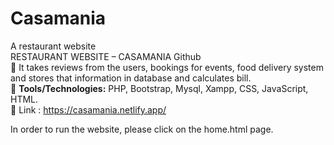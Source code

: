 # Casamania
A restaurant website
<br>
RESTAURANT WEBSITE – CASAMANIA Github
<br>
 It takes reviews from the users, bookings for events, food delivery system and stores that information in database and calculates bill.
<br>
 **Tools/Technologies:** PHP, Bootstrap, Mysql, Xampp, CSS, JavaScript, HTML.
<br>
 Link : https://casamania.netlify.app/

In order to run the website, please click on the home.html page.
